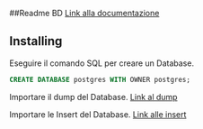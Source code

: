 ##Readme BD
[Link alla documentazione](https://github.com/taekwondodev/OOBD2324project-unina/blob/main/BD/Documentazione_BasiDiDati-OOBD2324.pdf)


## Installing
Eseguire il comando SQL per creare un Database.

```sql
CREATE DATABASE postgres WITH OWNER postgres;
```

Importare il dump del Database.
[Link al dump](https://github.com/taekwondodev/OOBD2324project-unina/blob/main/BD/db_dump.sql)

Importare le Insert del Database.
[Link alle insert](https://github.com/taekwondodev/OOBD2324project-unina/blob/main/BD/PopulateDB.sql)
